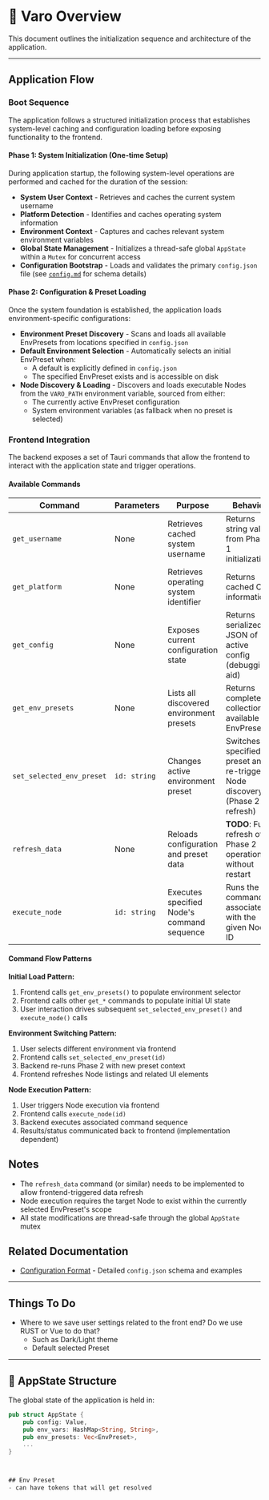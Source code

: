 # 🧭 Varo Overview

This document outlines the initialization sequence and architecture of the application.

---

## Application Flow

### Boot Sequence

The application follows a structured initialization process that establishes system-level caching and configuration loading before exposing functionality to the frontend.

#### Phase 1: System Initialization (One-time Setup)

During application startup, the following system-level operations are performed and cached for the duration of the session:

- **System User Context** - Retrieves and caches the current system username
- **Platform Detection** - Identifies and caches operating system information  
- **Environment Context** - Captures and caches relevant system environment variables
- **Global State Management** - Initializes a thread-safe global `AppState` within a `Mutex` for concurrent access
- **Configuration Bootstrap** - Loads and validates the primary `config.json` file (see [`config.md`](./config.md) for schema details)

#### Phase 2: Configuration & Preset Loading

Once the system foundation is established, the application loads environment-specific configurations:

- **Environment Preset Discovery** - Scans and loads all available EnvPresets from locations specified in `config.json`
- **Default Environment Selection** - Automatically selects an initial EnvPreset when:
  - A default is explicitly defined in `config.json` 
  - The specified EnvPreset exists and is accessible on disk
- **Node Discovery & Loading** - Discovers and loads executable Nodes from the `VARO_PATH` environment variable, sourced from either:
  - The currently active EnvPreset configuration
  - System environment variables (as fallback when no preset is selected)

### Frontend Integration

The backend exposes a set of Tauri commands that allow the frontend to interact with the application state and trigger operations.

#### Available Commands

| Command | Parameters | Purpose | Behavior |
|---------|------------|---------|----------|
| `get_username` | None | Retrieves cached system username | Returns string value from Phase 1 initialization |
| `get_platform` | None | Retrieves operating system identifier | Returns cached OS information |
| `get_config` | None | Exposes current configuration state | Returns serialized JSON of active config (debugging aid) |
| `get_env_presets` | None | Lists all discovered environment presets | Returns complete collection of available EnvPresets |
| `set_selected_env_preset` | `id: string` | Changes active environment preset | Switches to specified preset and re-triggers Node discovery (Phase 2 refresh) |
| `refresh_data` | None | Reloads configuration and preset data | **TODO**: Full refresh of Phase 2 operations without restart |
| `execute_node` | `id: string` | Executes specified Node's command sequence | Runs the command(s) associated with the given Node ID |

#### Command Flow Patterns

**Initial Load Pattern:**
1. Frontend calls `get_env_presets()` to populate environment selector
2. Frontend calls other `get_*` commands to populate initial UI state
3. User interaction drives subsequent `set_selected_env_preset()` and `execute_node()` calls

**Environment Switching Pattern:**
1. User selects different environment via frontend
2. Frontend calls `set_selected_env_preset(id)` 
3. Backend re-runs Phase 2 with new preset context
4. Frontend refreshes Node listings and related UI elements

**Node Execution Pattern:**
1. User triggers Node execution via frontend
2. Frontend calls `execute_node(id)`
3. Backend executes associated command sequence
4. Results/status communicated back to frontend (implementation dependent)
## Notes

- The `refresh_data` command (or similar) needs to be implemented to allow frontend-triggered data refresh
- Node execution requires the target Node to exist within the currently selected EnvPreset's scope
- All state modifications are thread-safe through the global `AppState` mutex

## Related Documentation

- [Configuration Format](./config.md) - Detailed `config.json` schema and examples

---

## Things To Do

- Where to we save user settings related to the front end? Do we use RUST or Vue to do that?
    - Such as Dark/Light theme
    - Default selected Preset
---

## 🧱 AppState Structure

The global state of the application is held in:

```rust
pub struct AppState {
    pub config: Value,
    pub env_vars: HashMap<String, String>,
    pub env_presets: Vec<EnvPreset>,
    ...
}



## Env Preset
- can have tokens that will get resolved